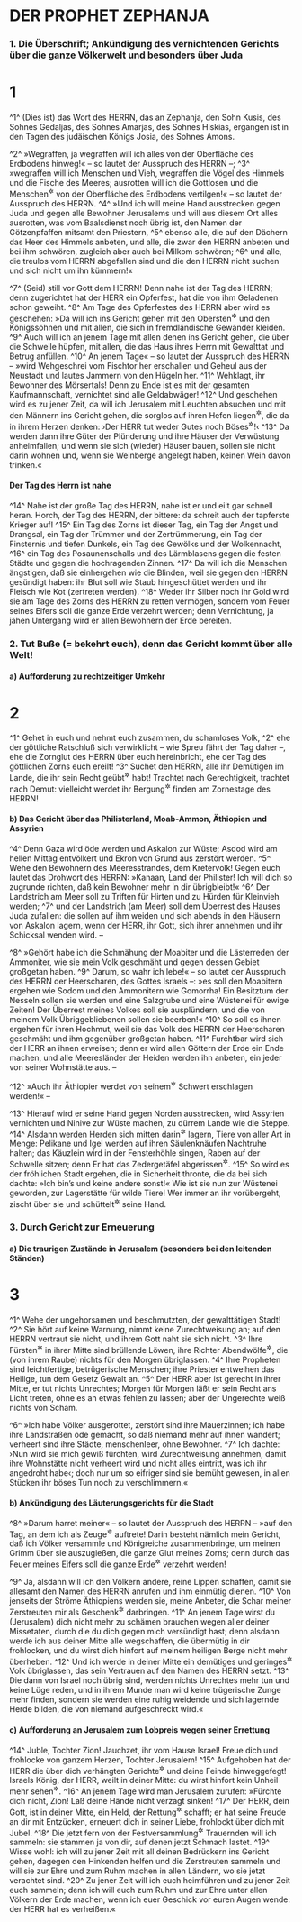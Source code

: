 # DER PROPHET ZEPHANJA

### 1. Die Überschrift; Ankündigung des vernichtenden Gerichts über die ganze Völkerwelt und besonders über Juda

 # 1
^1^ (Dies ist) das Wort des HERRN, das an Zephanja, den Sohn Kusis, des Sohnes Gedaljas, des Sohnes Amarjas, des Sohnes Hiskias, ergangen ist in den Tagen des judäischen Königs Josia, des Sohnes Amons.

^2^ »Wegraffen, ja wegraffen will ich alles von der Oberfläche des Erdbodens hinweg!« – so lautet der Ausspruch des HERRN –;
^3^ »wegraffen will ich Menschen und Vieh, wegraffen die Vögel des Himmels und die Fische des Meeres; ausrotten will ich die Gottlosen und die Menschen<sup title="oder: die Sünder">&#x2732;</sup> von der Oberfläche des Erdbodens vertilgen!« – so lautet der Ausspruch des HERRN.
^4^ »Und ich will meine Hand ausstrecken gegen Juda und gegen alle Bewohner Jerusalems und will aus diesem Ort alles ausrotten, was vom Baalsdienst noch übrig ist, den Namen der Götzenpfaffen mitsamt den Priestern,
^5^ ebenso alle, die auf den Dächern das Heer des Himmels anbeten, und alle, die zwar den HERRN anbeten und bei ihm schwören, zugleich aber auch bei Milkom schwören;
^6^ und alle, die treulos vom HERRN abgefallen sind und die den HERRN nicht suchen und sich nicht um ihn kümmern!«

^7^ (Seid) still vor Gott dem HERRN! Denn nahe ist der Tag des HERRN; denn zugerichtet hat der HERR ein Opferfest, hat die von ihm Geladenen schon geweiht.
^8^ Am Tage des Opferfestes des HERRN aber wird es geschehen: »Da will ich ins Gericht gehen mit den Obersten<sup title="oder: Fürsten">&#x2732;</sup> und den Königssöhnen und mit allen, die sich in fremdländische Gewänder kleiden.
^9^ Auch will ich an jenem Tage mit allen denen ins Gericht gehen, die über die Schwelle hüpfen, mit allen, die das Haus ihres Herrn mit Gewalttat und Betrug anfüllen.
^10^ An jenem Tage« – so lautet der Ausspruch des HERRN – »wird Wehgeschrei vom Fischtor her erschallen und Geheul aus der Neustadt und lautes Jammern von den Hügeln her.
^11^ Wehklagt, ihr Bewohner des Mörsertals! Denn zu Ende ist es mit der gesamten Kaufmannschaft, vernichtet sind alle Geldabwäger!
^12^ Und geschehen wird es zu jener Zeit, da will ich Jerusalem mit Leuchten absuchen und mit den Männern ins Gericht gehen, die sorglos auf ihren Hefen liegen<sup title="vgl. Jer 48,11">&#x2732;</sup>, die da in ihrem Herzen denken: ›Der HERR tut weder Gutes noch Böses<sup title="oder: vermag weder Glück zu geben noch zu schaden">&#x2732;</sup>!‹
^13^ Da werden dann ihre Güter der Plünderung und ihre Häuser der Verwüstung anheimfallen; und wenn sie sich (wieder) Häuser bauen, sollen sie nicht darin wohnen und, wenn sie Weinberge angelegt haben, keinen Wein davon trinken.«

#### Der Tag des Herrn ist nahe

^14^ Nahe ist der große Tag des HERRN, nahe ist er und eilt gar schnell heran. Horch, der Tag des HERRN, der bittere: da schreit auch der tapferste Krieger auf!
^15^ Ein Tag des Zorns ist dieser Tag, ein Tag der Angst und Drangsal, ein Tag der Trümmer und der Zertrümmerung, ein Tag der Finsternis und tiefen Dunkels, ein Tag des Gewölks und der Wolkennacht,
^16^ ein Tag des Posaunenschalls und des Lärmblasens gegen die festen Städte und gegen die hochragenden Zinnen.
^17^ Da will ich die Menschen ängstigen, daß sie einhergehen wie die Blinden, weil sie gegen den HERRN gesündigt haben: ihr Blut soll wie Staub hingeschüttet werden und ihr Fleisch wie Kot (zertreten werden).
^18^ Weder ihr Silber noch ihr Gold wird sie am Tage des Zorns des HERRN zu retten vermögen, sondern vom Feuer seines Eifers soll die ganze Erde verzehrt werden; denn Vernichtung, ja jähen Untergang wird er allen Bewohnern der Erde bereiten.

### 2. Tut Buße (= bekehrt euch), denn das Gericht kommt über alle Welt!

#### a) Aufforderung zu rechtzeitiger Umkehr

 # 2
^1^ Gehet in euch und nehmt euch zusammen, du schamloses Volk,
^2^ ehe der göttliche Ratschluß sich verwirklicht – wie Spreu fährt der Tag daher –, ehe die Zornglut des HERRN über euch hereinbricht, ehe der Tag des göttlichen Zorns euch ereilt!
^3^ Suchet den HERRN, alle ihr Demütigen im Lande, die ihr sein Recht geübt<sup title="oder: nach seinen Geboten gehandelt">&#x2732;</sup> habt! Trachtet nach Gerechtigkeit, trachtet nach Demut: vielleicht werdet ihr Bergung<sup title="oder: Verschonung">&#x2732;</sup> finden am Zornestage des HERRN!

#### b) Das Gericht über das Philisterland, Moab-Ammon, Äthiopien und Assyrien

^4^ Denn Gaza wird öde werden und Askalon zur Wüste; Asdod wird am hellen Mittag entvölkert und Ekron von Grund aus zerstört werden.
^5^ Wehe den Bewohnern des Meeresstrandes, dem Kretervolk! Gegen euch lautet das Drohwort des HERRN: »Kanaan, Land der Philister! Ich will dich so zugrunde richten, daß kein Bewohner mehr in dir übrigbleibt!«
^6^ Der Landstrich am Meer soll zu Triften für Hirten und zu Hürden für Kleinvieh werden;
^7^ und der Landstrich (am Meer) soll dem Überrest des Hauses Juda zufallen: die sollen auf ihm weiden und sich abends in den Häusern von Askalon lagern, wenn der HERR, ihr Gott, sich ihrer annehmen und ihr Schicksal wenden wird. –

^8^ »Gehört habe ich die Schmähung der Moabiter und die Lästerreden der Ammoniter, wie sie mein Volk geschmäht und gegen dessen Gebiet großgetan haben.
^9^ Darum, so wahr ich lebe!« – so lautet der Ausspruch des HERRN der Heerscharen, des Gottes Israels –: »es soll den Moabitern ergehen wie Sodom und den Ammonitern wie Gomorrha! Ein Besitztum der Nesseln sollen sie werden und eine Salzgrube und eine Wüstenei für ewige Zeiten! Der Überrest meines Volkes soll sie ausplündern, und die von meinem Volk Übriggebliebenen sollen sie beerben!«
^10^ So soll es ihnen ergehen für ihren Hochmut, weil sie das Volk des HERRN der Heerscharen geschmäht und ihm gegenüber großgetan haben.
^11^ Furchtbar wird sich der HERR an ihnen erweisen; denn er wird allen Göttern der Erde ein Ende machen, und alle Meeresländer der Heiden werden ihn anbeten, ein jeder von seiner Wohnstätte aus. –

^12^ »Auch ihr Äthiopier werdet von seinem<sup title="d.h. des HERRN">&#x2732;</sup> Schwert erschlagen werden!« –

^13^ Hierauf wird er seine Hand gegen Norden ausstrecken, wird Assyrien vernichten und Ninive zur Wüste machen, zu dürrem Lande wie die Steppe.
^14^ Alsdann werden Herden sich mitten darin<sup title="d.h. in der Stadt">&#x2732;</sup> lagern, Tiere von aller Art in Menge: Pelikane und Igel werden auf ihren Säulenknäufen Nachtruhe halten; das Käuzlein wird in der Fensterhöhle singen, Raben auf der Schwelle sitzen; denn Er hat das Zedergetäfel abgerissen<sup title="oder: bloßgestellt">&#x2732;</sup>.
^15^ So wird es der fröhlichen Stadt ergehen, die in Sicherheit thronte, die da bei sich dachte: »Ich bin’s und keine andere sonst!« Wie ist sie nun zur Wüstenei geworden, zur Lagerstätte für wilde Tiere! Wer immer an ihr vorübergeht, zischt über sie und schüttelt<sup title="oder: schwenkt höhnisch">&#x2732;</sup> seine Hand.

### 3. Durch Gericht zur Erneuerung

#### a) Die traurigen Zustände in Jerusalem (besonders bei den leitenden Ständen)

 # 3
^1^ Wehe der ungehorsamen und beschmutzten, der gewalttätigen Stadt!
^2^ Sie hört auf keine Warnung, nimmt keine Zurechtweisung an; auf den HERRN vertraut sie nicht, und ihrem Gott naht sie sich nicht.
^3^ Ihre Fürsten<sup title="oder: Oberen">&#x2732;</sup> in ihrer Mitte sind brüllende Löwen, ihre Richter Abendwölfe<sup title="Hab 1,8">&#x2732;</sup>, die (von ihrem Raube) nichts für den Morgen übriglassen.
^4^ Ihre Propheten sind leichtfertige, betrügerische Menschen; ihre Priester entweihen das Heilige, tun dem Gesetz Gewalt an.
^5^ Der HERR aber ist gerecht in ihrer Mitte, er tut nichts Unrechtes; Morgen für Morgen läßt er sein Recht ans Licht treten, ohne es an etwas fehlen zu lassen; aber der Ungerechte weiß nichts von Scham.

^6^ »Ich habe Völker ausgerottet, zerstört sind ihre Mauerzinnen; ich habe ihre Landstraßen öde gemacht, so daß niemand mehr auf ihnen wandert; verheert sind ihre Städte, menschenleer, ohne Bewohner.
^7^ Ich dachte: ›Nun wird sie mich gewiß fürchten, wird Zurechtweisung annehmen, damit ihre Wohnstätte nicht verheert wird und nicht alles eintritt, was ich ihr angedroht habe‹; doch nur um so eifriger sind sie bemüht gewesen, in allen Stücken ihr böses Tun noch zu verschlimmern.«

#### b) Ankündigung des Läuterungsgerichts für die Stadt

^8^ »Darum harret meiner« – so lautet der Ausspruch des HERRN – »auf den Tag, an dem ich als Zeuge<sup title="oder: Ankläger">&#x2732;</sup> auftrete! Darin besteht nämlich mein Gericht, daß ich Völker versammle und Königreiche zusammenbringe, um meinen Grimm über sie auszugießen, die ganze Glut meines Zorns; denn durch das Feuer meines Eifers soll die ganze Erde<sup title="oder: das ganze Land">&#x2732;</sup> verzehrt werden!

^9^ Ja, alsdann will ich den Völkern andere, reine Lippen schaffen, damit sie allesamt den Namen des HERRN anrufen und ihm einmütig dienen.
^10^ Von jenseits der Ströme Äthiopiens werden sie, meine Anbeter, die Schar meiner Zerstreuten mir als Geschenk<sup title="oder: Opfergabe">&#x2732;</sup> darbringen.
^11^ An jenem Tage wirst du (Jerusalem) dich nicht mehr zu schämen brauchen wegen aller deiner Missetaten, durch die du dich gegen mich versündigt hast; denn alsdann werde ich aus deiner Mitte alle wegschaffen, die übermütig in dir frohlocken, und du wirst dich hinfort auf meinem heiligen Berge nicht mehr überheben.
^12^ Und ich werde in deiner Mitte ein demütiges und geringes<sup title="oder: gebeugtes">&#x2732;</sup> Volk übriglassen, das sein Vertrauen auf den Namen des HERRN setzt.
^13^ Die dann von Israel noch übrig sind, werden nichts Unrechtes mehr tun und keine Lüge reden, und in ihrem Munde man wird keine trügerische Zunge mehr finden, sondern sie werden eine ruhig weidende und sich lagernde Herde bilden, die von niemand aufgeschreckt wird.«

#### c) Aufforderung an Jerusalem zum Lobpreis wegen seiner Errettung

^14^ Juble, Tochter Zion! Jauchzet, ihr vom Hause Israel! Freue dich und frohlocke von ganzem Herzen, Tochter Jerusalem!
^15^ Aufgehoben hat der HERR die über dich verhängten Gerichte<sup title="= Strafgerichte">&#x2732;</sup> und deine Feinde hinweggefegt! Israels König, der HERR, weilt in deiner Mitte: du wirst hinfort kein Unheil mehr sehen<sup title="= erleben">&#x2732;</sup>.
^16^ An jenem Tage wird man Jerusalem zurufen: »Fürchte dich nicht, Zion! Laß deine Hände nicht verzagt sinken!
^17^ Der HERR, dein Gott, ist in deiner Mitte, ein Held, der Rettung<sup title="oder: Sieg">&#x2732;</sup> schafft; er hat seine Freude an dir mit Entzücken, erneuert dich in seiner Liebe, frohlockt über dich mit Jubel.
^18^ Die jetzt fern von der Festversammlung<sup title="oder: Gemeinde">&#x2732;</sup> Trauernden will ich sammeln: sie stammen ja von dir, auf denen jetzt Schmach lastet.
^19^ Wisse wohl: ich will zu jener Zeit mit all deinen Bedrückern ins Gericht gehen, dagegen den Hinkenden helfen und die Zerstreuten sammeln und will sie zur Ehre und zum Ruhm machen in allen Ländern, wo sie jetzt verachtet sind.
^20^ Zu jener Zeit will ich euch heimführen und zu jener Zeit euch sammeln; denn ich will euch zum Ruhm und zur Ehre unter allen Völkern der Erde machen, wenn ich euer Geschick vor euren Augen wende: der HERR hat es verheißen.«